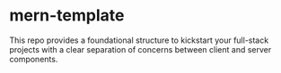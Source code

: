 # mern-template
This repo provides a foundational structure to kickstart your full-stack projects with a clear separation of concerns between client and server components.
